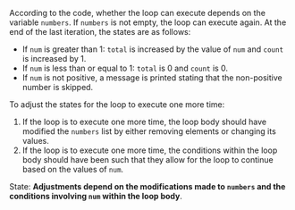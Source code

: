 According to the code, whether the loop can execute depends on the variable `numbers`. If `numbers` is not empty, the loop can execute again. At the end of the last iteration, the states are as follows:
- If `num` is greater than 1: `total` is increased by the value of `num` and `count` is increased by 1.
- If `num` is less than or equal to 1: `total` is 0 and `count` is 0.
- If `num` is not positive, a message is printed stating that the non-positive number is skipped.

To adjust the states for the loop to execute one more time:
1. If the loop is to execute one more time, the loop body should have modified the `numbers` list by either removing elements or changing its values.
2. If the loop is to execute one more time, the conditions within the loop body should have been such that they allow for the loop to continue based on the values of `num`.

State: **Adjustments depend on the modifications made to `numbers` and the conditions involving `num` within the loop body**.